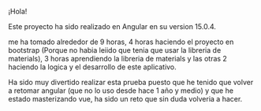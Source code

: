 ¡Hola! 

Este proyecto ha sido realizado en Angular en su version 15.0.4.

me ha tomado alrededor de 9 horas, 4 horas haciendo el proyecto en bootstrap (Porque no habia leiido que tenia que usar la
libreria de materials), 3 horas aprendiendo la libreria de materials y las otras 2 haciendo la logica y el desarrollo de 
este aplicativo.

Ha sido muy divertido realizar esta prueba puesto que he tenido que volver a retomar angular (que no lo uso desde hace
1 año y medio) y que he estado masterizando vue, ha sido un reto que sin duda volveria a hacer.
